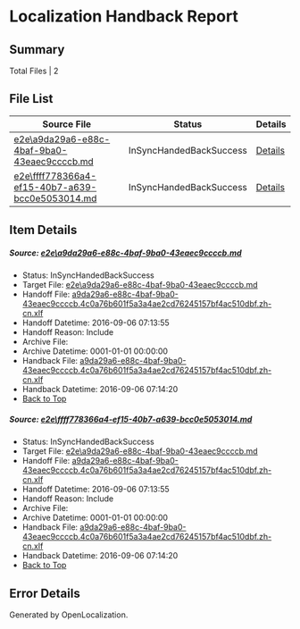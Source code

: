 # <a name='report-top'></a> Localization Handback Report

## Summary
 Total Files | 2

## File List
 Source File | Status | Details 
 ----------- | ------ | ------- 
 [e2e\a9da29a6-e88c-4baf-9ba0-43eaec9ccccb.md](https://github.com/OpenLocalizationTestOrg/ol-test0/blob/ddd520aa1a543a0628de92e6165f6f122a0efa04/e2e/a9da29a6-e88c-4baf-9ba0-43eaec9ccccb.md) | InSyncHandedBackSuccess | [Details](#d7a74455118d298b68e7a358a39f0eaccbcca5c91)
 [e2e\ffff778366a4-ef15-40b7-a639-bcc0e5053014.md](https://github.com/OpenLocalizationTestOrg/ol-test0/blob/ddd520aa1a543a0628de92e6165f6f122a0efa04/e2e/ffff778366a4-ef15-40b7-a639-bcc0e5053014.md) | InSyncHandedBackSuccess | [Details](#d7a74455118d298b68e7a358a39f0eaccbcca5c92)

## Item Details
##### <a name='d7a74455118d298b68e7a358a39f0eaccbcca5c91'></a> Source: [e2e\a9da29a6-e88c-4baf-9ba0-43eaec9ccccb.md](https://github.com/OpenLocalizationTestOrg/ol-test0/blob/ddd520aa1a543a0628de92e6165f6f122a0efa04/e2e/a9da29a6-e88c-4baf-9ba0-43eaec9ccccb.md)
* Status: InSyncHandedBackSuccess
* Target File: [e2e\a9da29a6-e88c-4baf-9ba0-43eaec9ccccb.md](https://github.com/OpenLocalizationTestOrg/ol-test0-zhcn/blob/189e3b7d7c59d010c2d3a8b82f0284650592d78b/e2e/a9da29a6-e88c-4baf-9ba0-43eaec9ccccb.md)
* Handoff File: [a9da29a6-e88c-4baf-9ba0-43eaec9ccccb.4c0a76b601f5a3a4ae2cd76245157bf4ac510dbf.zh-cn.xlf](https://github.com/OpenLocalizationTestOrg/ol-test0-handoff/blob/ba3bec6c0620f20cd632e0f2e1ecbc54ed614a2b/ol-handoff/OpenLocalizationTestOrg/ol-test0-zhcn/ci/ht/a9da29a6-e88c-4baf-9ba0-43eaec9ccccb.4c0a76b601f5a3a4ae2cd76245157bf4ac510dbf.zh-cn.xlf)
* Handoff Datetime: 2016-09-06 07:13:55
* Handoff Reason: Include
* Archive File: 
* Archive Datetime: 0001-01-01 00:00:00
* Handback File: [a9da29a6-e88c-4baf-9ba0-43eaec9ccccb.4c0a76b601f5a3a4ae2cd76245157bf4ac510dbf.zh-cn.xlf](https://github.com/OpenLocalizationTestOrg/ol-test0-handback/blob/2ae37edddbf12514fbd25b66d1c3737886a15a98/ol-handback/OpenLocalizationTestOrg/ol-test0-zhcn/ci/ht/a9da29a6-e88c-4baf-9ba0-43eaec9ccccb.4c0a76b601f5a3a4ae2cd76245157bf4ac510dbf.zh-cn.xlf)
* Handback Datetime: 2016-09-06 07:14:20
* [Back to Top](#report-top)

##### <a name='d7a74455118d298b68e7a358a39f0eaccbcca5c92'></a> Source: [e2e\ffff778366a4-ef15-40b7-a639-bcc0e5053014.md](https://github.com/OpenLocalizationTestOrg/ol-test0/blob/ddd520aa1a543a0628de92e6165f6f122a0efa04/e2e/ffff778366a4-ef15-40b7-a639-bcc0e5053014.md)
* Status: InSyncHandedBackSuccess
* Target File: [e2e\a9da29a6-e88c-4baf-9ba0-43eaec9ccccb.md](https://github.com/OpenLocalizationTestOrg/ol-test0-zhcn/blob/189e3b7d7c59d010c2d3a8b82f0284650592d78b/e2e/a9da29a6-e88c-4baf-9ba0-43eaec9ccccb.md)
* Handoff File: [a9da29a6-e88c-4baf-9ba0-43eaec9ccccb.4c0a76b601f5a3a4ae2cd76245157bf4ac510dbf.zh-cn.xlf](https://github.com/OpenLocalizationTestOrg/ol-test0-handoff/blob/ba3bec6c0620f20cd632e0f2e1ecbc54ed614a2b/ol-handoff/OpenLocalizationTestOrg/ol-test0-zhcn/ci/ht/a9da29a6-e88c-4baf-9ba0-43eaec9ccccb.4c0a76b601f5a3a4ae2cd76245157bf4ac510dbf.zh-cn.xlf)
* Handoff Datetime: 2016-09-06 07:13:55
* Handoff Reason: Include
* Archive File: 
* Archive Datetime: 0001-01-01 00:00:00
* Handback File: [a9da29a6-e88c-4baf-9ba0-43eaec9ccccb.4c0a76b601f5a3a4ae2cd76245157bf4ac510dbf.zh-cn.xlf](https://github.com/OpenLocalizationTestOrg/ol-test0-handback/blob/2ae37edddbf12514fbd25b66d1c3737886a15a98/ol-handback/OpenLocalizationTestOrg/ol-test0-zhcn/ci/ht/a9da29a6-e88c-4baf-9ba0-43eaec9ccccb.4c0a76b601f5a3a4ae2cd76245157bf4ac510dbf.zh-cn.xlf)
* Handback Datetime: 2016-09-06 07:14:20
* [Back to Top](#report-top)


## Error Details

Generated by OpenLocalization.
